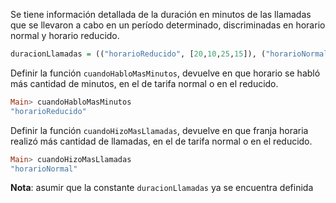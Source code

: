  Se tiene información detallada de la duración en minutos de las llamadas que se llevaron a
cabo en un período determinado, discriminadas en horario normal y horario reducido.

```haskell
duracionLlamadas = (("horarioReducido", [20,10,25,15]), ("horarioNormal", [10,5,8,2,9,10]))
```

Definir la función `cuandoHabloMasMinutos`, devuelve en que horario se habló más
cantidad de minutos, en el de tarifa normal o en el reducido.

```haskell
Main> cuandoHabloMasMinutos
"horarioReducido"
```

Definir la función `cuandoHizoMasLlamadas`, devuelve en que franja horaria realizó más
cantidad de llamadas, en el de tarifa normal o en el reducido.

```haskell
Main> cuandoHizoMasLlamadas
"horarioNormal"
```

**Nota**: asumir que la constante `duracionLlamadas` ya se encuentra definida

